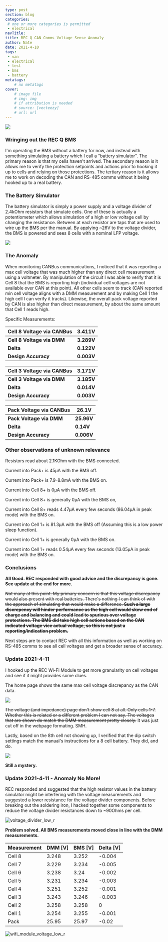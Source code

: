 ```yaml
---
type: post
section: blog
categories: 
 # one or more categories is permitted
 - electrical
navTitle: 
title: REC Q CAN Comms Voltage Sense Anomaly
author: Nate
date: 2021-4-10
tags:
 - van
 - electrical
 - test
 - bms
 - battery
metatags:
	# no metatags
cover: 
	# image file
	# img: img
	# if attribution is needed
	# source: [vecteezy]
	# url: url
---
```



![](REC-Q-CAN-Comms-Voltage-Sense-Anomaly.JPG)

### Wringing out the REC Q BMS

I'm operating the BMS without a battery for now, and instead with something simulating a battery which I call a "battery simulator".  The primary reason is that my cells haven't arrived.  The secondary reason is it allows me to verify the protection setpoints and actions prior to hooking it up to cells and relying on those protections.  The tertiary reason is it allows me to work on decoding the CAN and RS-485 comms without it being hooked up to a real battery.



### The Battery Simulator

The battery simulator is simply a power supply and a voltage divider of 2.4kOhm resistors that simulate cells.  One of these is actually a potentiometer which allows simulation of a high or low voltage cell by changing the resistance.  Between at each resistor are taps that are used to wire up the BMS per the manual.  By applying ~26V to the voltage divider, the BMS is powered and sees 8 cells with a nominal LFP voltage.

![](Battery_Simulator.jpg)

### The Anomaly

When monitoring CANBus communications, I noticed that it was reporting a max cell voltage that was much higher than any direct cell measurement using a voltmeter.  By manipulation of the circuit I was able to verify that it is Cell 8 that the BMS is reporting high (individual cell voltages are not available over CAN at this point).  All other cells seem to track (CAN reported min cell voltage aligns with a DMM measurement and by making Cell 1 the high cell I can verify it tracks).  Likewise, the overall pack voltage reported by CAN is also higher than direct measurement, by about the same amount that Cell 1 reads high.

Specific Measurements:

| Cell 8 Voltage via CANBus | 3.411V |
| ------------------------- | ------ |
| **Cell 8 Voltage via DMM**  | **3.289V** |
| **Delta**                 | **0.122V** |
| **Design Accuracy**       | **0.003V** |

| Cell 3 Voltage via CANBus  | 3.171V     |
| -------------------------- | ---------- |
| **Cell 3 Voltage via DMM** | **3.185V** |
| **Delta**                  | **0.014V** |
| **Design Accuracy**        | **0.003V** |

| Pack Voltage via CANBus  | 26.1V      |
| ------------------------ | ---------- |
| **Pack Voltage via DMM** | **25.96V** |
| **Delta**                | **0.14V**  |
| **Design Accuracy**      | **0.006V** |

### Other observations of unknown relevance

Resistors read about 2.1KOhm with the BMS connected.

Current into Pack+ is 45µA with the BMS off.

Current into Pack+ is 7.9-8.8mA with the BMS on.

Current into Cell 8+ is 0µA with the BMS off.

Current into Cell 8+ is generally 0µA with the BMS on, 

Current into Cell 8+ reads 4.47µA every few seconds (86.04µA in peak mode) with the BMS on.

Current into Cell 1+ is 81.3µA with the BMS off (Assuming this is a low power sleep function).

Current into Cell 1+ is generally 0µA with the BMS on.

Current into Cell 1+ reads 0.54µA every few seconds (13.05µA in peak mode) with the BMS on.

### Conclusions

**All Good.  REC responded with good advice and the discrepancy is gone.  See update at the end for more.**

~~Not many at this point.  My primary concern is that this voltage discrepancy would also present with real batteries.  There's nothing I can think of with the approach of simulating that would make a difference.  **Such a large discrepency will hinder performance as the high cell would skew end of charge and balancing and could lead to spurious over voltage protections.  The BMS did take high cell actions based on the CAN indicated voltage vice actual voltage, so this is not just a reporting/indication problem.**~~

Next steps are to contact REC with all this information as well as working on RS-485 comms to see all cell voltages and get a broader sense of accuracy.

### Update 2021-4-11

I hooked up the REC Wi-Fi Module to get more granularity on cell voltages and see if it might provides some clues.  

The home page shows the same max cell voltage discrepancy as the CAN data.

![](wifi_module_home.jpg)

~~The voltage (and impedance) page don't show cell 8 at all.  Only cells 1-7.  Whether this is related or a different problem I can not say.  The voltages that are shown do match the DMM measurement pretty closely.~~  It was just cut off in the webpage formating.  SMH.



Lastly, based on the 8th cell not showing up, I verified that the dip switch settings match the manual's instructions for a 8 cell battery.  They did, and do.

![](dip_settings.JPG)

**Still a mystery.**

### Update 2021-4-11 - Anomaly No More!

REC responded and suggested that the high resistor values in the battery simulator might be interfering with the voltage measurements and suggested a lower resistance for the voltage divider components.  Before breaking out the soldering iron, I hacked together some components to reduce the voltage divider resistances down to ~90Ohms per cell.

![voltage_divider_low_r](voltage_divider_low_r.JPG)

**Problem solved.  All BMS measurements moved close in line with the DMM measurements.**

| Measurement | DMM [V] | BMS [V] | Delta [V] |
| ----------- | ------- | ------- | --------- |
| Cell 8      | 3.248   | 3.252   | -0.004    |
| Cell 7      | 3.229   | 3.234   | -0.005    |
| Cell 6      | 3.238   | 3.24    | -0.002    |
| Cell 5      | 3.231   | 3.234   | -0.003    |
| Cell 4      | 3.251   | 3.252   | -0.001    |
| Cell 3      | 3.243   | 3.246   | -0.003    |
| Cell 2      | 3.258   | 3.258   | 0         |
| Cell 1      | 3.254   | 3.255   | -0.001    |
| Pack        | 25.95   | 25.97   | -0.02     |

![wifi_module_voltage_low_r](wifi_module_voltage_low_r.jpg)